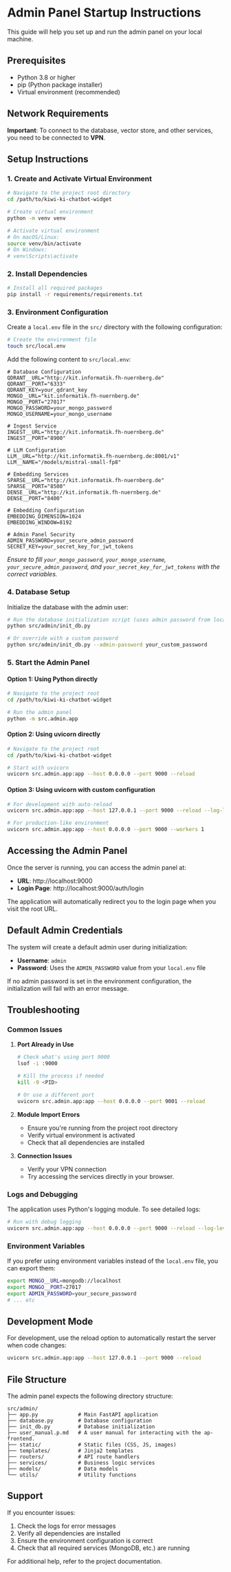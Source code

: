 # Admin Panel Startup Instructions

This guide will help you set up and run the admin panel on your local machine.

## Prerequisites

- Python 3.8 or higher
- pip (Python package installer)
- Virtual environment (recommended)

## Network Requirements

**Important**: To connect to the database, vector store, and other services, you need to be connected to **VPN**.

## Setup Instructions

### 1. Create and Activate Virtual Environment

```bash
# Navigate to the project root directory
cd /path/to/kiwi-ki-chatbot-widget

# Create virtual environment
python -m venv venv

# Activate virtual environment
# On macOS/Linux:
source venv/bin/activate
# On Windows:
# venv\Scripts\activate
```

### 2. Install Dependencies

```bash
# Install all required packages
pip install -r requirements/requirements.txt
```

### 3. Environment Configuration

Create a `local.env` file in the `src/` directory with the following configuration:

```bash
# Create the environment file
touch src/local.env
```

Add the following content to `src/local.env`:

```env
# Database Configuration
QDRANT__URL="http://kit.informatik.fh-nuernberg.de"
QDRANT__PORT="6333"
QDRANT_KEY=your_qdrant_key
MONGO__URL="kit.informatik.fh-nuernberg.de"
MONGO__PORT="27017"
MONGO_PASSWORD=your_mongo_password
MONGO_USERNAME=your_mongo_username

# Ingest Service 
INGEST__URL="http://kit.informatik.fh-nuernberg.de"
INGEST__PORT="8900"

# LLM Configuration
LLM__URL="http://kit.informatik.fh-nuernberg.de:8001/v1"
LLM__NAME="/models/mistral-small-fp8"

# Embedding Services
SPARSE__URL="http://kit.informatik.fh-nuernberg.de"
SPARSE__PORT="8500"
DENSE__URL="http://kit.informatik.fh-nuernberg.de"
DENSE__PORT="8400"

# Embedding Configuration
EMBEDDING_DIMENSION=1024
EMBEDDING_WINDOW=8192

# Admin Panel Security 
ADMIN_PASSWORD=your_secure_admin_password
SECRET_KEY=your_secret_key_for_jwt_tokens
```

*Ensure to fill `your_mongo_password`, `your_mongo_username`, `your_secure_admin_password`, and `your_secret_key_for_jwt_tokens` with the correct variables.*

### 4. Database Setup

Initialize the database with the admin user:

```bash
# Run the database initialization script (uses admin password from local.env)
python src/admin/init_db.py

# Or override with a custom password
python src/admin/init_db.py --admin-password your_custom_password
```

### 5. Start the Admin Panel

#### Option 1: Using Python directly

```bash
# Navigate to the project root
cd /path/to/kiwi-ki-chatbot-widget

# Run the admin panel
python -m src.admin.app
```

#### Option 2: Using uvicorn directly

```bash
# Navigate to the project root
cd /path/to/kiwi-ki-chatbot-widget

# Start with uvicorn
uvicorn src.admin.app:app --host 0.0.0.0 --port 9000 --reload
```

#### Option 3: Using uvicorn with custom configuration

```bash
# For development with auto-reload
uvicorn src.admin.app:app --host 127.0.0.1 --port 9000 --reload --log-level debug

# For production-like environment
uvicorn src.admin.app:app --host 0.0.0.0 --port 9000 --workers 1
```

## Accessing the Admin Panel

Once the server is running, you can access the admin panel at:

- **URL**: http://localhost:9000
- **Login Page**: http://localhost:9000/auth/login

The application will automatically redirect you to the login page when you visit the root URL.

## Default Admin Credentials

The system will create a default admin user during initialization:
- **Username**: `admin`
- **Password**: Uses the `ADMIN_PASSWORD` value from your `local.env` file

If no admin password is set in the environment configuration, the initialization will fail with an error message.

## Troubleshooting

### Common Issues

1. **Port Already in Use**
   ```bash
   # Check what's using port 9000
   lsof -i :9000
   
   # Kill the process if needed
   kill -9 <PID>
   
   # Or use a different port
   uvicorn src.admin.app:app --host 0.0.0.0 --port 9001 --reload
   ```

2. **Module Import Errors**
   - Ensure you're running from the project root directory
   - Verify virtual environment is activated
   - Check that all dependencies are installed

3. **Connection Issues**
   - Verify your VPN connection 
   - Try accessing the services directly in your browser.

### Logs and Debugging

The application uses Python's logging module. To see detailed logs:

```bash
# Run with debug logging
uvicorn src.admin.app:app --host 0.0.0.0 --port 9000 --reload --log-level debug
```

### Environment Variables

If you prefer using environment variables instead of the `local.env` file, you can export them:

```bash
export MONGO__URL=mongodb://localhost
export MONGO__PORT=27017
export ADMIN_PASSWORD=your_secure_password
# ... etc
```

## Development Mode

For development, use the reload option to automatically restart the server when code changes:

```bash
uvicorn src.admin.app:app --host 127.0.0.1 --port 9000 --reload
```

## File Structure

The admin panel expects the following directory structure:

```
src/admin/
├── app.py             # Main FastAPI application
├── database.py        # Database configuration
├── init_db.py         # Database initialization
├── user_manual.p.md   # A user manual for interacting with the ap-frontend.
├── static/            # Static files (CSS, JS, images)
├── templates/         # Jinja2 templates
├── routers/           # API route handlers
├── services/          # Business logic services
├── models/            # Data models
└── utils/             # Utility functions
```

## Support

If you encounter issues:

1. Check the logs for error messages
2. Verify all dependencies are installed
3. Ensure the environment configuration is correct
4. Check that all required services (MongoDB, etc.) are running

For additional help, refer to the project documentation. 